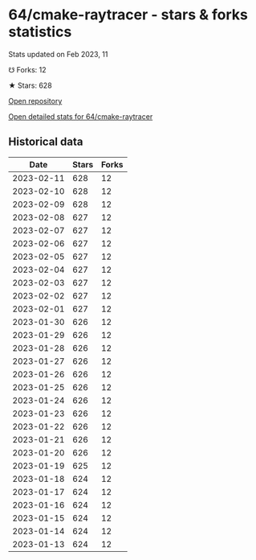 # 64/cmake-raytracer - stars & forks statistics

Stats updated on Feb 2023, 11

☋ Forks: 12

★ Stars: 628

[Open repository](https://github.com/64/cmake-raytracer)

[Open detailed stats for 64/cmake-raytracer](https://reviewgithub.com/rep/64/cmake-raytracer)

## Historical data
| Date | Stars | Forks |
|------|-------|-------|
| 2023-02-11 | 628 | 12 | 
| 2023-02-10 | 628 | 12 | 
| 2023-02-09 | 628 | 12 | 
| 2023-02-08 | 627 | 12 | 
| 2023-02-07 | 627 | 12 | 
| 2023-02-06 | 627 | 12 | 
| 2023-02-05 | 627 | 12 | 
| 2023-02-04 | 627 | 12 | 
| 2023-02-03 | 627 | 12 | 
| 2023-02-02 | 627 | 12 | 
| 2023-02-01 | 627 | 12 | 
| 2023-01-30 | 626 | 12 | 
| 2023-01-29 | 626 | 12 | 
| 2023-01-28 | 626 | 12 | 
| 2023-01-27 | 626 | 12 | 
| 2023-01-26 | 626 | 12 | 
| 2023-01-25 | 626 | 12 | 
| 2023-01-24 | 626 | 12 | 
| 2023-01-23 | 626 | 12 | 
| 2023-01-22 | 626 | 12 | 
| 2023-01-21 | 626 | 12 | 
| 2023-01-20 | 626 | 12 | 
| 2023-01-19 | 625 | 12 | 
| 2023-01-18 | 624 | 12 | 
| 2023-01-17 | 624 | 12 | 
| 2023-01-16 | 624 | 12 | 
| 2023-01-15 | 624 | 12 | 
| 2023-01-14 | 624 | 12 | 
| 2023-01-13 | 624 | 12 | 

